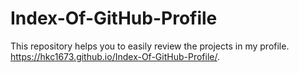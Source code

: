 # Index-Of-GitHub-Profile
This repository helps you to easily review the projects in my profile.
https://hkc1673.github.io/Index-Of-GitHub-Profile/.
